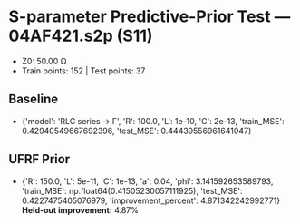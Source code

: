 # S-parameter Predictive-Prior Test — 04AF421.s2p (S11)
- Z0: 50.00 Ω
- Train points: 152  |  Test points: 37

## Baseline
- {'model': 'RLC series -> Γ', 'R': 100.0, 'L': 1e-10, 'C': 2e-13, 'train_MSE': 0.42940549667692396, 'test_MSE': 0.44439556961641047}

## UFRF Prior
- {'R': 150.0, 'L': 5e-11, 'C': 1e-13, 'a': 0.04, 'phi': 3.141592653589793, 'train_MSE': np.float64(0.41505230057111925), 'test_MSE': 0.4227475405076979, 'improvement_percent': 4.871342242992771}
**Held-out improvement:** 4.87%